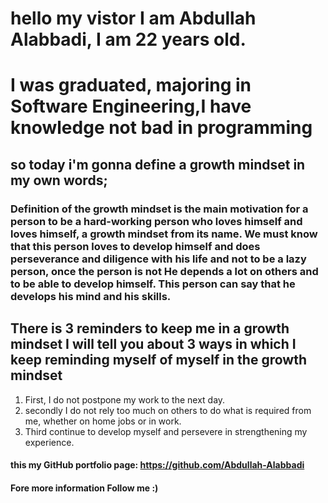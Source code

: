 # hello my vistor I am Abdullah Alabbadi, I am 22 years old.
# I was graduated, majoring in Software Engineering,I have knowledge not bad in programming


## **so today i'm gonna define a growth mindset in my own words;**

### Definition of the growth mindset is the main motivation for a person to be a hard-working person who loves himself and loves himself, a growth mindset from its name. We must know that this person loves to develop himself and does perseverance and diligence with his life and not to be a lazy person, once the person is not He depends a lot on others and to be able to develop himself. This person can say that he develops his mind and his skills.

## **There is 3 reminders to keep me in a growth mindset I will tell you about 3 ways in which I keep reminding myself of myself in the growth mindset**

1. First, I do not postpone my work to the next day.
2. secondly I do not rely too much on others to do what is required from me, whether on home jobs or in work.
3. Third continue to develop myself and persevere in strengthening my experience.


 #### this my GitHub portfolio page: https://github.com/Abdullah-Alabbadi
 
 #### Fore more information Follow me :)
